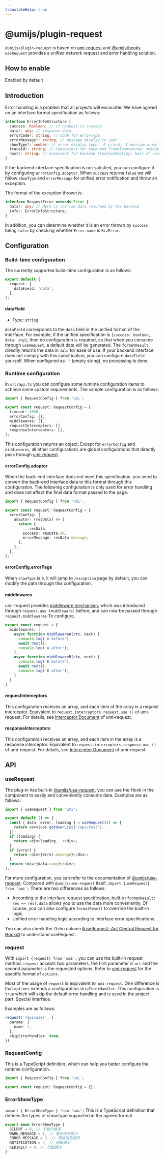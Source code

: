 ```yaml
---
translateHelp: true
---
```


# @umijs/plugin-request


`@umijs/plugin-request` is based on [umi-request](https://github.com/umijs/umi-request) and [@umijs/hooks](https://github.com/umijs/hooks) `useRequest` provides a unified network request and error handling solution.

## How to enable

Enabled by default

## Introduction

Error handling is a problem that all projects will encounter. We have agreed on an interface format specification as follows:

```typescript
interface ErrorInfoStructure {
  success: boolean; // if request is success
  data?: any; // response data
  errorCode?: string; // code for errorType
  errorMessage?: string; // message display to user 
  showType?: number; // error display type： 0 silent; 1 message.warn; 2 message.error; 4 notification; 9 page
  traceId?: string; // Convenient for back-end Troubleshooting: unique request ID
  host?: string; // onvenient for backend Troubleshooting: host of current access server
}
```

If the backend interface specification is not satisfied, you can configure it by configuring `errorConfig.adaptor`. When `success` returns `false` we will follow `showType` and `errorMessage` for unified error notification and throw an exception.

The format of the exception thrown is:

```typescript
interface RequestError extends Error {
  data?: any; // Here is the raw data returned by the backend
  info?: ErrorInfoStructure;
}
```

In addition, you can determine whether it is an error thrown by `success` being `false` by checking whether `Error.name` is `BizError`.

## Configuration

### Build-time configuration

The currently supported build-time configuration is as follows:

```typescript
export default {
  request: {
    dataField: 'data',
  },
};
```

#### dataField

* Type: `string`

`dataField` corresponds to the `data` field in the unified format of the interface. For example, if the unified specification is `{success: boolean, data: any}`, then no configuration is required, so that when you consume through `useRequest`, a default data will be generated. The `formatResult` directly returns the data in `data` for ease of use. If your backend interface does not comply with this specification, you can configure `dataField` yourself. When configured as `''` (empty string), no processing is done.

### Runtime configuration

In `src/app.ts` you can configure some runtime configuration items to achieve some custom requirements. The sample configuration is as follows:

```typescript
import { RequestConfig } from 'umi';

export const request: RequestConfig = {
  timeout: 1000,
  errorConfig: {},
  middlewares: [],
  requestInterceptors: [],
  responseInterceptors: [],
};
```

This configuration returns an object. Except for `errorConfig` and` middlewares`, all other configurations are global configurations that directly pass through [umi-request](https://github.com/umijs/umi-request).

#### errorConfig.adaptor

When the back-end interface does not meet this specification, you need to convert the back-end interface data to this format through this configuration. The following configuration is only used for error handling and does not affect the final data format passed to the page.

```typescript
import { RequestConfig } from 'umi';

export const request: RequestConfig = {
  errorConfig: {
    adaptor: (resData) => {
      return {
        ...resData,
        success: resData.ok,
        errorMessage: resData.message,
      };
    },
  },
};
```

#### errorConfig.errorPage

When `showType` is `9`, it will jump to `/exception` page by default, you can modify the path through this configuration.

#### middlewares

umi-request provides [middleware mechanism](https://github.com/umijs/umi-request#middleware), which was introduced through `request.use (middleware)` before, and can now be passed through `request.middlewares` To configure.

```typescript
export const request = {
  middlewares: [
    async function middlewareA(ctx, next) {
      console.log('A before');
      await next();
      console.log('A after');
    },
    async function middlewareB(ctx, next) {
      console.log('B before');
      await next();
      console.log('B after');
    }
  ]
}
```

#### requestInterceptors

This configuration receives an array, and each item of the array is a request interceptor. Equivalent to `request.interceptors.request.use ()` of umi-request. For details, see [Interceptor Document](https://github.com/umijs/umi-request#interceptor) of umi-request.

#### responseInterceptors

This configuration receives an array, and each item in the array is a response interceptor. Equivalent to `request.interceptors.response.use ()` of umi-request. For details, see [Interceptor Document](https://github.com/umijs/umi-request#interceptor) of umi-request.

## API

### useRequest

The plug-in has built-in [@umijs/use-request](https://hooks.umijs.org/zh-CN/async), you can use the Hook in the component to easily and conveniently consume data. Examples are as follows:

```typescript
import { useRequest } from 'umi';

export default () => {
  const { data, error, loading } = useRequest(() => {
    return services.getUserList('/api/test');
  });
  if (loading) {
    return <div>loading...</div>;
  }
  if (error) {
    return <div>{error.message}</div>;
  }
  return <div>{data.name}</div>;
};
```

For more configuration, you can refer to the documentation of [@umijs/use-request](https://hooks.umijs.org/zh-CN/async). Compared with `@umijs/use-request` itself, `import {useRequest} from 'umi';` There are two differences as follows:

- According to the interface request specification, built-in `formatResult: res => res?.data` allows you to use the data more conveniently. Of course, you can also configure `formatResult` to override the built-in logic.
- Unified error handling logic according to interface error specifications.

You can also check the Zhihu column [《useRequest- Ant Central Request for Hooks》](https://zhuanlan.zhihu.com/p/106796295) to understand useRequest.

### request

With `import {request} from 'umi';` you can use the built-in request method. `request` accepts two parameters, the first parameter is `url` and the second parameter is the requested options. Refer to [umi-request](https://github.com/umijs/umi-request) for the specific format of `options`.

Most of the usage of `request` is equivalent to` umi-request`. One difference is that `options` extends a configuration `skipErrorHandler`. This configuration is `true` which will skip the default error handling and is used in the project part. Special interface.

Examples are as follows:

```typescript
request('/api/user', {
  params: {
    name: 1,
  },
  skipErrorHandler: true,
})
```

### RequestConfig

This is a TypeScript definition, which can help you better configure the runtime configuration.

```typescript
import { RequestConfig } from 'umi';

export const request: RequestConfig = {};
```

### ErrorShowType

`import { ErrorShowType } from 'umi';` This is a TypeScript definition that defines the types of showType supported in the agreed format.

```typescript
export enum ErrorShowType {
  SILENT = 0, // 不提示错误
  WARN_MESSAGE = 1, // 警告信息提示
  ERROR_MESSAGE = 2, // 错误信息提示
  NOTIFICATION = 4, // 通知提示
  REDIRECT = 9, // 页面跳转
}
```
